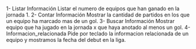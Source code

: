 1- Listar Información
Listar el numero de equipos que han ganado en la jornada 1.
2- Contar Información
Mostrar la cantidad de partidos en los que un equipo ha marcado mas de un gol.
3- Buscar Información
Mostrar equipo que ha jugado en la jornada x que haya anotado al menos un gol. 
4- Informacion_relacionada
Pide por teclado la informacion relacionada de un equipo y mostramos la fecha del debut en la liga.
